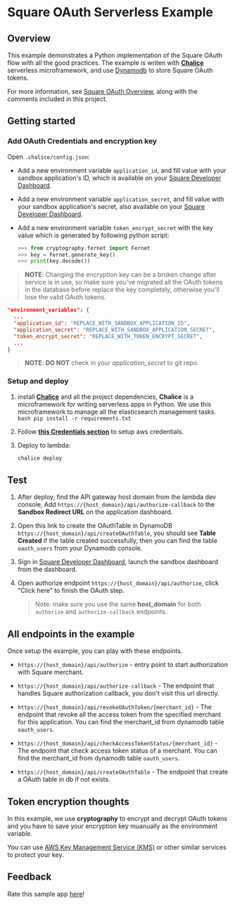 # Square OAuth Serverless Example

## Overview

This example demonstrates a Python implementation of the Square OAuth flow with all the good practices.
The example is writen with [**Chalice**](https://github.com/aws/chalice) serverless microframework, and
use [Dynamodb](https://aws.amazon.com/dynamodb/) to store Square OAuth tokens.

For more information, see [Square OAuth Overview](https://developer.squareup.com/docs/auth), along with the
comments included in this project.

## Getting started

### Add OAuth Credentials and encryption key

Open `.chalice/config.json`:

- Add a new environment variable `application_id`, and fill value with your sandbox application's ID, which is available on your
  [Square Developer Dashboard](https://developer.squareup.com/apps).

- Add a new environment variable `application_secret`, and fill value with your sandbox application's secret, also available on your
  [Square Developer Dashboard](https://developer.squareup.com/apps).

- Add a new environment variable `token_encrypt_secret` with the key value which is generated by following python script:

  ```Python
  >>> from cryptography.fernet import Fernet
  >>> key = Fernet.generate_key()
  >>> print(key.decode())
  ```

> **NOTE**: Changing the encryption key can be a broken change after service is in use, so make sure you've migrated all the OAuth tokens in the database before replace the key completely, otherwise you'll lose the valid OAuth tokens.

```json
"environment_variables": {
  ...
  "application_id": "REPLACE_WITH_SANDBOX_APPLICATION_ID",
  "application_secret": "REPLACE_WITH_SANDBOX_APPLICATION_SECRET",
  "token_encrypt_secret": "REPLACE_WITH_TOKEN_ENCRYPT_SECRET",
  ...
}
```

> **NOTE**: **DO NOT** check in your _application_secret_ to git repo.

### Setup and deploy

1. install [**Chalice**](https://github.com/aws/chalice) and all the project dependencies, **Chalice** is a
   microframework for writing serverless apps in Python. We use this microframework to manage all the elasticsearch management tasks.
   `bash pip install -r requirements.txt `

1. Follow [**this Credentials section**](https://github.com/aws/chalice#credentials) to setup aws credentials.

1. Deploy to lambda:
   ```bash
   chalice deploy
   ```

## Test

1. After deploy, find the API gateway host domain from the lambda dev console, Add `https://{host_domain}/api/authorize-callback`
   to the **Sandbox Redirect URL** on the application dashboard.

1. Open this link to create the OAuthTable in DynamoDB `https://{host_domain}/api/createOAuthTable`, you should see **Table Created** if the table created successfully, then you can find the table `oauth_users` from your Dynamodb console.

1. Sign in [Square Developer Dashboard](https://developer.squareup.com/apps), launch the sandbox dashboard from the dashboard.

1. Open authorize endpoint `https://{host_domain}/api/authorize`, click "Click here" to finish the OAuth step.

   > Note: make sure you use the same **host_domain** for both `authorize` and `authorize-callback` endpoints.

## All endpoints in the example

Once setup the example, you can play with these endpoints.

- `https://{host_domain}/api/authorize` - entry point to start authorization with Square merchant.

- `https://{host_domain}/api/authorize-callback` - The endpoint that handles Square authorization callback, you don't visit this url directly.

- `https://{host_domain}/api/revokeOAuthToken/{merchant_id}` - The endpoint that revoke all the access token from the specified merchant for this application. You can find the merchant_id from dynamodb table `oauth_users`.

- `https://{host_domain}/api/checkAccessTokenStatus/{merchant_id}` - The endpoint that check access token status of a merchant. You can find the merchant_id from dynamodb table `oauth_users`.

- `https://{host_domain}/api/createOAuthTable` - The endpoint that create a OAuth table in db if not exists.

## Token encryption thoughts

In this example, we use **cryptography** to encrypt and decrypt OAuth tokens and you have to save your encryption
key muanually as the environment variable.

You can use [AWS Key Management Service (KMS)](https://docs.aws.amazon.com/kms/latest/developerguide/overview.html)
or other similar services to protect your key.

## Feedback

Rate this sample app [here](https://delighted.com/t/Z1xmKSqy)!
